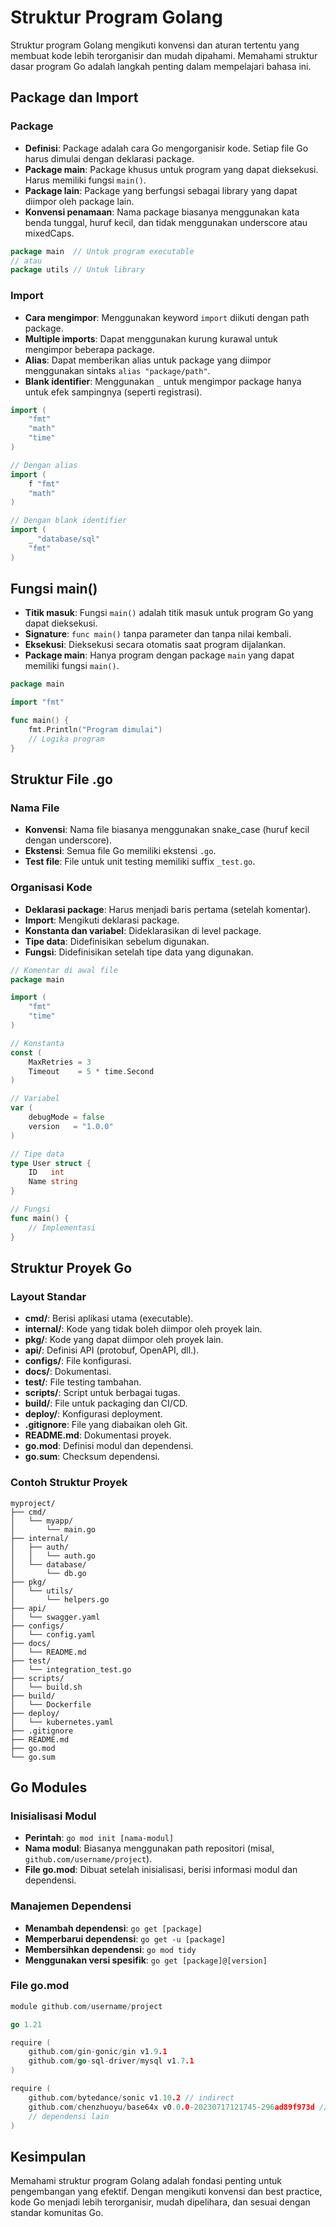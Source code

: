 # Struktur Program Golang

Struktur program Golang mengikuti konvensi dan aturan tertentu yang membuat kode lebih terorganisir dan mudah dipahami. Memahami struktur dasar program Go adalah langkah penting dalam mempelajari bahasa ini.

## Package dan Import

### Package
- **Definisi**: Package adalah cara Go mengorganisir kode. Setiap file Go harus dimulai dengan deklarasi package.
- **Package main**: Package khusus untuk program yang dapat dieksekusi. Harus memiliki fungsi `main()`.
- **Package lain**: Package yang berfungsi sebagai library yang dapat diimpor oleh package lain.
- **Konvensi penamaan**: Nama package biasanya menggunakan kata benda tunggal, huruf kecil, dan tidak menggunakan underscore atau mixedCaps.

```go
package main  // Untuk program executable
// atau
package utils // Untuk library
```

### Import
- **Cara mengimpor**: Menggunakan keyword `import` diikuti dengan path package.
- **Multiple imports**: Dapat menggunakan kurung kurawal untuk mengimpor beberapa package.
- **Alias**: Dapat memberikan alias untuk package yang diimpor menggunakan sintaks `alias "package/path"`.
- **Blank identifier**: Menggunakan `_` untuk mengimpor package hanya untuk efek sampingnya (seperti registrasi).

```go
import (
    "fmt"
    "math"
    "time"
)

// Dengan alias
import (
    f "fmt"
    "math"
)

// Dengan blank identifier
import (
    _ "database/sql"
    "fmt"
)
```

## Fungsi main()

- **Titik masuk**: Fungsi `main()` adalah titik masuk untuk program Go yang dapat dieksekusi.
- **Signature**: `func main()` tanpa parameter dan tanpa nilai kembali.
- **Eksekusi**: Dieksekusi secara otomatis saat program dijalankan.
- **Package main**: Hanya program dengan package `main` yang dapat memiliki fungsi `main()`.

```go
package main

import "fmt"

func main() {
    fmt.Println("Program dimulai")
    // Logika program
}
```

## Struktur File .go

### Nama File
- **Konvensi**: Nama file biasanya menggunakan snake_case (huruf kecil dengan underscore).
- **Ekstensi**: Semua file Go memiliki ekstensi `.go`.
- **Test file**: File untuk unit testing memiliki suffix `_test.go`.

### Organisasi Kode
- **Deklarasi package**: Harus menjadi baris pertama (setelah komentar).
- **Import**: Mengikuti deklarasi package.
- **Konstanta dan variabel**: Dideklarasikan di level package.
- **Tipe data**: Didefinisikan sebelum digunakan.
- **Fungsi**: Didefinisikan setelah tipe data yang digunakan.

```go
// Komentar di awal file
package main

import (
    "fmt"
    "time"
)

// Konstanta
const (
    MaxRetries = 3
    Timeout    = 5 * time.Second
)

// Variabel
var (
    debugMode = false
    version   = "1.0.0"
)

// Tipe data
type User struct {
    ID   int
    Name string
}

// Fungsi
func main() {
    // Implementasi
}
```

## Struktur Proyek Go

### Layout Standar
- **cmd/**: Berisi aplikasi utama (executable).
- **internal/**: Kode yang tidak boleh diimpor oleh proyek lain.
- **pkg/**: Kode yang dapat diimpor oleh proyek lain.
- **api/**: Definisi API (protobuf, OpenAPI, dll.).
- **configs/**: File konfigurasi.
- **docs/**: Dokumentasi.
- **test/**: File testing tambahan.
- **scripts/**: Script untuk berbagai tugas.
- **build/**: File untuk packaging dan CI/CD.
- **deploy/**: Konfigurasi deployment.
- **.gitignore**: File yang diabaikan oleh Git.
- **README.md**: Dokumentasi proyek.
- **go.mod**: Definisi modul dan dependensi.
- **go.sum**: Checksum dependensi.

### Contoh Struktur Proyek
```
myproject/
├── cmd/
│   └── myapp/
│       └── main.go
├── internal/
│   ├── auth/
│   │   └── auth.go
│   └── database/
│       └── db.go
├── pkg/
│   └── utils/
│       └── helpers.go
├── api/
│   └── swagger.yaml
├── configs/
│   └── config.yaml
├── docs/
│   └── README.md
├── test/
│   └── integration_test.go
├── scripts/
│   └── build.sh
├── build/
│   └── Dockerfile
├── deploy/
│   └── kubernetes.yaml
├── .gitignore
├── README.md
├── go.mod
└── go.sum
```

## Go Modules

### Inisialisasi Modul
- **Perintah**: `go mod init [nama-modul]`
- **Nama modul**: Biasanya menggunakan path repositori (misal, `github.com/username/project`).
- **File go.mod**: Dibuat setelah inisialisasi, berisi informasi modul dan dependensi.

### Manajemen Dependensi
- **Menambah dependensi**: `go get [package]`
- **Memperbarui dependensi**: `go get -u [package]`
- **Membersihkan dependensi**: `go mod tidy`
- **Menggunakan versi spesifik**: `go get [package]@[version]`

### File go.mod
```go
module github.com/username/project

go 1.21

require (
    github.com/gin-gonic/gin v1.9.1
    github.com/go-sql-driver/mysql v1.7.1
)

require (
    github.com/bytedance/sonic v1.10.2 // indirect
    github.com/chenzhuoyu/base64x v0.0.0-20230717121745-296ad89f973d // indirect
    // dependensi lain
)
```

## Kesimpulan

Memahami struktur program Golang adalah fondasi penting untuk pengembangan yang efektif. Dengan mengikuti konvensi dan best practice, kode Go menjadi lebih terorganisir, mudah dipelihara, dan sesuai dengan standar komunitas Go. 